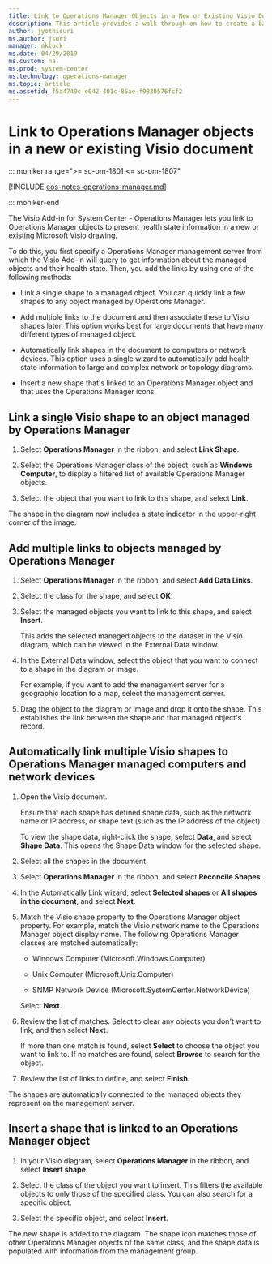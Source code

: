 ```yaml
---
title: Link to Operations Manager Objects in a New or Existing Visio Document
description: This article provides a walk-through on how to create a basic monitoring drawing in Visio and link to Operations Manager objects.
author: jyothisuri
ms.author: jsuri
manager: mkluck
ms.date: 04/29/2019
ms.custom: na
ms.prod: system-center
ms.technology: operations-manager
ms.topic: article
ms.assetid: f5a4749c-e042-401c-86ae-f9830576fcf2
---
```


# Link to Operations Manager objects in a new or existing Visio document

::: moniker range=">= sc-om-1801 <= sc-om-1807"

[!INCLUDE [eos-notes-operations-manager.md](../includes/eos-notes-operations-manager.md)]

::: moniker-end

The Visio Add-in for System Center - Operations Manager lets you link to Operations Manager objects to present health state information in a new or existing Microsoft Visio drawing.

To do this, you first specify a Operations Manager management server from which the Visio Add-in will query to get information about the managed objects and their health state. Then, you add the links by using one of the following methods:  

-   Link a single shape to a managed object. You can quickly link a few shapes to any object managed by Operations Manager.  

-   Add multiple links to the document and then associate these to Visio shapes later. This option works best for large documents that have many different types of managed object.  

-   Automatically link shapes in the document to computers or network devices. This option uses a single wizard to automatically add health state information to large and complex network or topology diagrams.  

-   Insert a new shape that's linked to an Operations Manager object and that uses the Operations Manager icons.  

## Link a single Visio shape to an object managed by Operations Manager  

1.  Select **Operations Manager** in the ribbon, and select **Link Shape**.  

2.  Select the Operations Manager class of the object, such as **Windows Computer**, to display a filtered list of available Operations Manager objects.  

3.  Select the object that you want to link to this shape, and select **Link**.  

The shape in the diagram now includes a state indicator in the upper-right corner of the image.  

## Add multiple links to objects managed by Operations Manager  

1.  Select **Operations Manager** in the ribbon, and select **Add Data Links**.  

2.  Select the class for the shape, and select **OK**.  

3.  Select the managed objects you want to link to this shape, and select **Insert**.  

    This adds the selected managed objects to the dataset in the Visio diagram, which can be viewed in the External Data window.  

4.  In the External Data window, select the object that you want to connect to a shape in the diagram or image.  

    For example, if you want to add the management server for a geographic location to a map, select the management server.  

5.  Drag the object to the diagram or image and drop it onto the shape. This establishes the link between the shape and that managed object's record.  

## Automatically link multiple Visio shapes to Operations Manager managed computers and network devices  

1.  Open the Visio document.  

    Ensure that each shape has defined shape data, such as the network name or IP address, or shape text (such as the IP address of the object).  

    To view the shape data, right-click the shape, select **Data**, and select **Shape Data**. This opens the Shape Data window for the selected shape.  

2.  Select all the shapes in the document.  

3.  Select **Operations Manager** in the ribbon, and select **Reconcile Shapes**.  

4.  In the Automatically Link wizard, select **Selected shapes** or **All shapes in the document**, and select **Next**.  

5.  Match the Visio shape property to the Operations Manager object property. For example, match the Visio network name to the Operations Manager object display name. The following Operations Manager classes are matched automatically:  

    -   Windows Computer (Microsoft.Windows.Computer)  

    -   Unix Computer (Microsoft.Unix.Computer)  

    -   SNMP Network Device (Microsoft.SystemCenter.NetworkDevice)  

    Select **Next**.  

6.  Review the list of matches. Select to clear any objects you don't want to link, and then select **Next**.  

    If more than one match is found, select **Select** to choose the object you want to link to. If no matches are found, select **Browse** to search for the object.  

7.  Review the list of links to define, and select **Finish**.  

The shapes are automatically connected to the managed objects they represent on the management server.  

## Insert a shape that is linked to an Operations Manager object  

1.  In your Visio diagram, select **Operations Manager** in the ribbon, and select **Insert shape**.  

2.  Select the class of the object you want to insert. This filters the available objects to only those of the specified class. You can also search for a specific object.  

3.  Select the specific object, and select **Insert**.  

The new shape is added to the diagram. The shape icon matches those of other Operations Manager objects of the same class, and the shape data is populated with information from the management group.  
